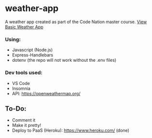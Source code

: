 ﻿# weather-app
A weather app created as part of the Code Nation master course.
[View Basic Weather App](https://lit-everglades-00121.herokuapp.com/)

### Using: 
- Javascript (Node.js)
- Express-Handlebars
- dotenv (the repo will not work without the .env files)

### Dev tools used: 
- VS Code 
- Insomnia
- API: https://openweathermap.org/

## To-Do:
- Comment it
- Make it pretty!
- Deploy to PaaS (Heroku): https://www.heroku.com/ (done)
